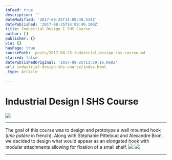 ```yaml
---
inFeed: true
description: ''
dateModified: '2017-08-25T14:08:48.534Z'
datePublished: '2017-08-25T14:08:49.100Z'
title: Industrial Design I SHS Course
author: []
publisher: {}
via: {}
hasPage: true
sourcePath: _posts/2017-08-25-industrial-design-shs-course.md
starred: false
datePublishedOriginal: '2017-08-25T13:59:16.060Z'
url: industrial-design-shs-course/index.html
_type: Article

---
```

# Industrial Design I SHS Course
![](https://the-grid-user-content.s3-us-west-2.amazonaws.com/827d9cad-fdd4-4808-9b55-1e2c19151dda.jpg)

---

The goal of this course was to design and prototype a wall mounted hook (_une patère_ in french). Along with Stéphanie Pitteloud and Alexandre Bron, we decided to design what would appear as an elongated hook with modular attachments allowing for fixation of a small shelf.
![](https://the-grid-user-content.s3-us-west-2.amazonaws.com/8ff549cc-4e4b-42d7-b579-a6ebe330f416.jpg)
![](https://the-grid-user-content.s3-us-west-2.amazonaws.com/a3f0cd4f-90bf-4113-9073-e830c0475273.jpg)

---